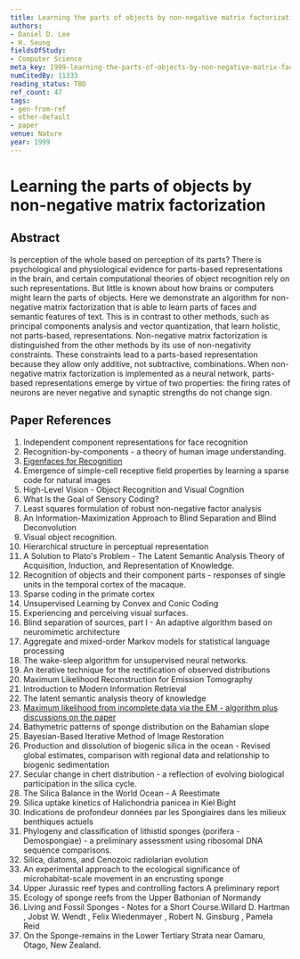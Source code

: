 ```yaml
---
title: Learning the parts of objects by non-negative matrix factorization
authors:
- Daniel D. Lee
- H. Seung
fieldsOfStudy:
- Computer Science
meta_key: 1999-learning-the-parts-of-objects-by-non-negative-matrix-factorization
numCitedBy: 11333
reading_status: TBD
ref_count: 47
tags:
- gen-from-ref
- other-default
- paper
venue: Nature
year: 1999
---
```


# Learning the parts of objects by non-negative matrix factorization

## Abstract

Is perception of the whole based on perception of its parts? There is psychological and physiological evidence for parts-based representations in the brain, and certain computational theories of object recognition rely on such representations. But little is known about how brains or computers might learn the parts of objects. Here we demonstrate an algorithm for non-negative matrix factorization that is able to learn parts of faces and semantic features of text. This is in contrast to other methods, such as principal components analysis and vector quantization, that learn holistic, not parts-based, representations. Non-negative matrix factorization is distinguished from the other methods by its use of non-negativity constraints. These constraints lead to a parts-based representation because they allow only additive, not subtractive, combinations. When non-negative matrix factorization is implemented as a neural network, parts-based representations emerge by virtue of two properties: the firing rates of neurons are never negative and synaptic strengths do not change sign.

## Paper References

1. Independent component representations for face recognition
2. Recognition-by-components - a theory of human image understanding.
3. [Eigenfaces for Recognition](1991-eigenfaces-for-recognition)
4. Emergence of simple-cell receptive field properties by learning a sparse code for natural images
5. High-Level Vision - Object Recognition and Visual Cognition
6. What Is the Goal of Sensory Coding?
7. Least squares formulation of robust non-negative factor analysis
8. An Information-Maximization Approach to Blind Separation and Blind Deconvolution
9. Visual object recognition.
10. Hierarchical structure in perceptual representation
11. A Solution to Plato's Problem - The Latent Semantic Analysis Theory of Acquisition, Induction, and Representation of Knowledge.
12. Recognition of objects and their component parts - responses of single units in the temporal cortex of the macaque.
13. Sparse coding in the primate cortex
14. Unsupervised Learning by Convex and Conic Coding
15. Experiencing and perceiving visual surfaces.
16. Blind separation of sources, part I - An adaptive algorithm based on neuromimetic architecture
17. Aggregate and mixed-order Markov models for statistical language processing
18. The wake-sleep algorithm for unsupervised neural networks.
19. An iterative technique for the rectification of observed distributions
20. Maximum Likelihood Reconstruction for Emission Tomography
21. Introduction to Modern Information Retrieval
22. The latent semantic analysis theory of knowledge
23. [Maximum likelihood from incomplete data via the EM - algorithm plus discussions on the paper](1977-maximum-likelihood-from-incomplete-data-via-the-em-algorithm-plus-discussions-on-the-paper)
24. Bathymetric patterns of sponge distribution on the Bahamian slope
25. Bayesian-Based Iterative Method of Image Restoration
26. Production and dissolution of biogenic silica in the ocean - Revised global estimates, comparison with regional data and relationship to biogenic sedimentation
27. Secular change in chert distribution - a reflection of evolving biological participation in the silica cycle.
28. The Silica Balance in the World Ocean - A Reestimate
29. Silica uptake kinetics of Halichondria panicea in Kiel Bight
30. Indications de profondeur données par les Spongiaires dans les milieux benthiques actuels
31. Phylogeny and classification of lithistid sponges (porifera - Demospongiae) - a preliminary assessment using ribosomal DNA sequence comparisons.
32. Silica, diatoms, and Cenozoic radiolarian evolution
33. An experimental approach to the ecological significance of microhabitat-scale movement in an encrusting sponge
34. Upper Jurassic reef types and controlling factors A preliminary report
35. Ecology of sponge reefs from the Upper Bathonian of Normandy
36. Living and Fossil Sponges - Notes for a Short Course.Willard D. Hartman , Jobst W. Wendt , Felix Wiedenmayer , Robert N. Ginsburg , Pamela Reid
37. On the Sponge-remains in the Lower Tertiary Strata near Oamaru, Otago, New Zealand.
